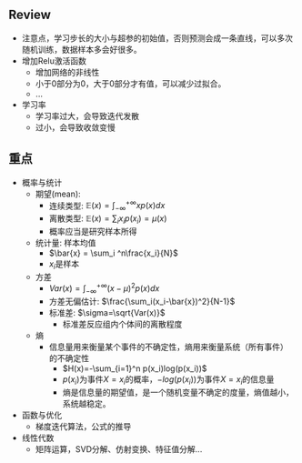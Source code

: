## Review
- 注意点，学习步长的大小与超参的初始值，否则预测会成一条直线，可以多次随机训练，数据样本多会好很多。
- 增加Relu激活函数
  - 增加网络的非线性
  - 小于0部分为0，大于0部分才有值，可以减少过拟合。
  - ...
- 学习率
  - 学习率过大，会导致迭代发散
  - 过小，会导致收敛变慢

## 重点
- 概率与统计
  - 期望(mean):
    - 连续类型: $\mathbb{E}(x)=\int_{-\infty}^{+\infty}xp(x)dx$
    - 离散类型: $\mathbb{E}(x)=\sum_i x_i p(x_i)=\mu(x)$
    - 概率应当是研究样本所得
  - 统计量: 样本均值
    - $\bar{x} = \sum_i ^n\frac{x_i}{N}$
    - $x_i$是样本
  - 方差
    - $Var(x)=\int_{-\infty}^{+\infty}(x-\mu)^2p(x)dx$
    - 方差无偏估计: $\frac{\sum_i(x_i-\bar{x})^2}{N-1}$
    - 标准差: $\sigma=\sqrt{Var(x)}$
      - 标准差反应组内个体间的离散程度
  - 熵
    - 信息量用来衡量某个事件的不确定性，熵用来衡量系统（所有事件）的不确定性
      - $H(x)=-\sum_{i=1}^n p(x_i)log(p(x_i))$
      - $p(x_i)$为事件$X=x_i$的概率，$-log(p(x_i))$为事件$X=x_i$的信息量
      - 熵是信息量的期望值，是一个随机变量不确定的度量，熵值越小，系统越稳定。
- 函数与优化
  - 梯度迭代算法，公式的推导
- 线性代数
  - 矩阵运算，SVD分解、仿射变换、特征值分解...